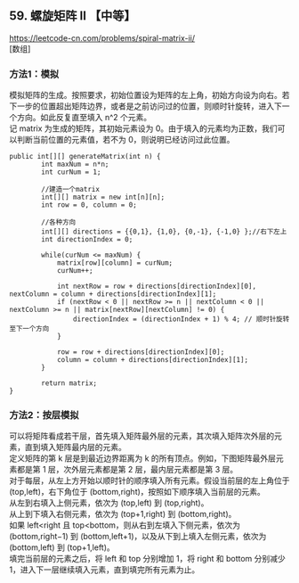 ## 59. 螺旋矩阵 II 【中等】       
https://leetcode-cn.com/problems/spiral-matrix-ii/      
[数组]      

### 方法1：模拟      
模拟矩阵的生成。按照要求，初始位置设为矩阵的左上角，初始方向设为向右。若下一步的位置超出矩阵边界，或者是之前访问过的位置，则顺时针旋转，进入下一个方向。如此反复直至填入 n^2 个元素。     
记 matrix 为生成的矩阵，其初始元素设为 0。由于填入的元素均为正数，我们可以判断当前位置的元素值，若不为 0，则说明已经访问过此位置。     
```
public int[][] generateMatrix(int n) {
        int maxNum = n*n;
        int curNum = 1;

        //建造一个matrix
        int[][] matrix = new int[n][n];
        int row = 0, column = 0;

        //各种方向
        int[][] directions = {{0,1}, {1,0}, {0,-1}, {-1,0} };//右下左上
        int directionIndex = 0;

        while(curNum <= maxNum) {
            matrix[row][column] = curNum;
            curNum++;

            int nextRow = row + directions[directionIndex][0], nextColumn = column + directions[directionIndex][1];
            if (nextRow < 0 || nextRow >= n || nextColumn < 0 || nextColumn >= n || matrix[nextRow][nextColumn] != 0) {
                directionIndex = (directionIndex + 1) % 4; // 顺时针旋转至下一个方向
            }

            row = row + directions[directionIndex][0];
            column = column + directions[directionIndex][1];
        }

        return matrix;
}
```

### 方法2：按层模拟
可以将矩阵看成若干层，首先填入矩阵最外层的元素，其次填入矩阵次外层的元素，直到填入矩阵最内层的元素。      
定义矩阵的第 k 层是到最近边界距离为 k 的所有顶点。例如，下图矩阵最外层元素都是第 1 层，次外层元素都是第 2 层，最内层元素都是第 3 层。        
对于每层，从左上方开始以顺时针的顺序填入所有元素。假设当前层的左上角位于 (top,left)，右下角位于 (bottom,right)，按照如下顺序填入当前层的元素。        
从左到右填入上侧元素，依次为 (top,left) 到 (top,right)。         
从上到下填入右侧元素，依次为 (top+1,right) 到 (bottom,right)。          
如果 left<right 且 top<bottom，则从右到左填入下侧元素，依次为 (bottom,right−1) 到 (bottom,left+1)，以及从下到上填入左侧元素，依次为 (bottom,left) 到 (top+1,left)。     
填完当前层的元素之后，将 left 和 top 分别增加 1，将 right 和 bottom 分别减少 1，进入下一层继续填入元素，直到填完所有元素为止。         

























